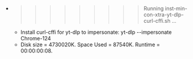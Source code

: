 * >>>>>>>>> Running inst-min-con-xtra-yt-dlp-curl-cffi.sh ...
  * Install curl-cffi for yt-dlp to impersonate: yt-dlp --impersonate Chrome-124
  * Disk size = 4730020K. Space Used = 87540K. Runtime = 00:00:00:08.

